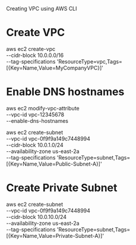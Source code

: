 
Creating VPC using AWS CLI
# Create VPC
aws ec2 create-vpc \
    --cidr-block 10.0.0.0/16 \
    --tag-specifications 'ResourceType=vpc,Tags=[{Key=Name,Value=MyCompanyVPC}]'

# Enable DNS hostnames
aws ec2 modify-vpc-attribute \
    --vpc-id vpc-12345678 \
    --enable-dns-hostnames

aws ec2 create-subnet \
    --vpc-id vpc-0f9f9a149c7448994 \
    --cidr-block 10.0.1.0/24 \
    --availability-zone us-east-2a \
    --tag-specifications 'ResourceType=subnet,Tags=[{Key=Name,Value=Public-Subnet-A}]'



# Create Private Subnet
aws ec2 create-subnet \
    --vpc-id vpc-0f9f9a149c7448994 \
    --cidr-block 10.0.10.0/24 \
    --availability-zone us-east-2a \
    --tag-specifications 'ResourceType=subnet,Tags=[{Key=Name,Value=Private-Subnet-A}]'